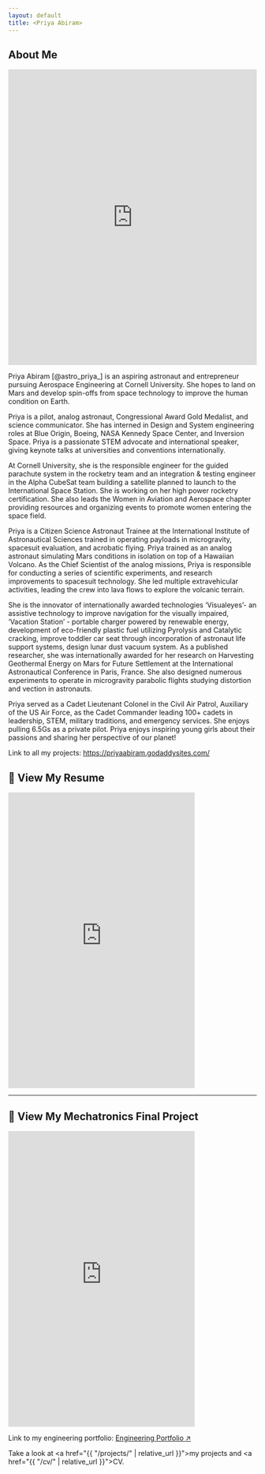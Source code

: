 ```yaml
---
layout: default
title: <Priya Abiram>
---
```


## About Me


<iframe
    src="https://drive.google.com/file/d/1TltV-24H376V-wQa9ykss8cXSDyaMQWB/preview"
    width="100%"
    height="600px"
    style="border:none;"
    allowfullscreen
  ></iframe>
</div> 
 
Priya Abiram [@astro_priya_] is an aspiring astronaut and entrepreneur pursuing Aerospace Engineering at Cornell University. She hopes to land on Mars and develop spin-offs from space technology to improve the human condition on Earth.



Priya is a pilot, analog astronaut, Congressional Award Gold Medalist, and science communicator. She has interned in Design and System engineering roles at Blue Origin, Boeing, NASA Kennedy Space Center, and Inversion Space. Priya is a passionate STEM advocate and international speaker, giving keynote talks at universities and conventions internationally.



At Cornell University, she is the responsible engineer for the guided parachute system in the rocketry team and an integration & testing engineer in the Alpha CubeSat team building a satellite planned to launch to the International Space Station. She is working on her high power rocketry certification. She also leads the Women in Aviation and Aerospace chapter providing resources and organizing events to promote women entering the space field.



Priya is a Citizen Science Astronaut Trainee at the International Institute of Astronautical Sciences trained in operating payloads in microgravity, spacesuit evaluation, and acrobatic flying. Priya trained as an analog astronaut simulating Mars conditions in isolation on top of a Hawaiian Volcano. As the Chief Scientist of the analog missions, Priya is responsible for conducting a series of scientific experiments, and research improvements to spacesuit technology. She led multiple extravehicular activities, leading the crew into lava flows to explore the volcanic terrain. 



She is the innovator of internationally awarded technologies ‘Visualeyes’- an assistive technology to improve navigation for the visually impaired, ‘Vacation Station’ - portable charger powered by renewable energy, development of eco-friendly plastic fuel utilizing Pyrolysis and Catalytic cracking, improve toddler car seat through incorporation of astronaut life support systems, design lunar dust vacuum system. As a published researcher, she was internationally awarded for her research on Harvesting Geothermal Energy on Mars for Future Settlement at the International Astronautical Conference in Paris, France. She also designed numerous experiments to operate in microgravity parabolic flights studying distortion and vection in astronauts. 



Priya served as a Cadet Lieutenant Colonel in the Civil Air Patrol, Auxiliary of the US Air Force, as the Cadet Commander leading 100+ cadets in leadership, STEM, military traditions, and emergency services. She enjoys pulling 6.5Gs as a private pilot. Priya enjoys inspiring young girls about their passions and sharing her perspective of our planet! 

Link to all my projects: https://priyaabiram.godaddysites.com/

## 📄 View My Resume

<iframe src="https://docs.google.com/document/d/1JFM_ZKNionawO-ba4aYZ3Fu0W8wFCUeVxro6sU4Fy9o/preview" width="75%" height="600px" style="border:none;"></iframe>

---

## 🤖 View My Mechatronics Final Project

<iframe src="https://cornell-mae-ug.github.io/spring-2025-portfolio-sgb1443/mechatronics/" width="75%" height="600px" style="border:none;"></iframe>


Link to my engineering portfolio: [Engineering Portfolio ↗](https://priyaabiram.godaddysites.com/engineering-portfolio)


Take a look at <a href="{{ "/projects/" | relative_url }}">my projects</a> and <a href="{{ "/cv/" | relative_url }}">CV</a>.
